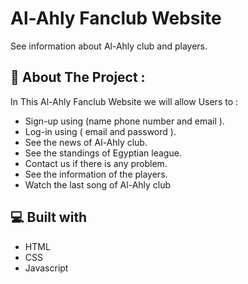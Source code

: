 <h1  id="title">Al-Ahly Fanclub Website</h1>

<p id="description">See information about Al-Ahly club and players.</p>

  
  
<h2>🧐  About The Project : </h2>

In This Al-Ahly Fanclub Website we will allow Users to :

*   Sign-up using (name phone number and email ).
*   Log-in using ( email and password ).
*   See the news of Al-Ahly club.
*   See the standings of Egyptian league.
*   Contact us if there is any problem.
*   See the information of the players.
*   Watch the last song of Al-Ahly club


<h2>💻 Built with</h2>


*   HTML
*   CSS
*   Javascript
